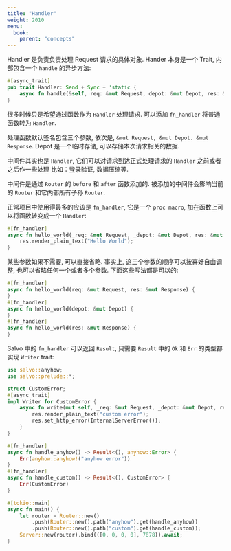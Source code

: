 ```yaml
---
title: "Handler"
weight: 2010
menu:
  book:
    parent: "concepts"
---
```


Handler 是负责负责处理 Request 请求的具体对象.  Hander 本身是一个 Trait, 内部包含一个 ```handle``` 的异步方法:

```rust
#[async_trait]
pub trait Handler: Send + Sync + 'static {
    async fn handle(&self, req: &mut Request, depot: &mut Depot, res: &mut Response);
}
```

很多时候只是希望通过函数作为 ```Handler``` 处理请求. 可以添加 ```fn_handler``` 将普通函数转为 ```Handler```.

处理函数默认签名包含三个参数, 依次是, ```&mut Request, &mut Depot. &mut Response```. Depot 是一个临时存储, 可以存储本次请求相关的数据. 

中间件其实也是 ```Handler```, 它们可以对请求到达正式处理请求的 ```Handler``` 之前或者之后作一些处理 比如：登录验证, 数据压缩等.

中间件是通过 ```Router``` 的 ```before``` 和 ```after``` 函数添加的. 被添加的中间件会影响当前的 ```Router``` 和它内部所有子孙 ```Router```.

正常项目中使用得最多的应该是 ```fn_handler```, 它是一个 ```proc macro```, 加在函数上可以将函数转变成一个 ```Handler```:

```rust
#[fn_handler]
async fn hello_world(_req: &mut Request, _depot: &mut Depot, res: &mut Response) {
    res.render_plain_text("Hello World");
}
```

某些参数如果不需要, 可以直接省略. 事实上, 这三个参数的顺序可以按喜好自由调整, 也可以省略任何一个或者多个参数. 下面这些写法都是可以的:

```rust
#[fn_handler]
async fn hello_world(req: &mut Request, res: &mut Response) {
}
#[fn_handler]
async fn hello_world(depot: &mut Depot) {
}
#[fn_handler]
async fn hello_world(res: &mut Response) {
}
```

Salvo 中的 ```fn_handler``` 可以返回 ```Result```, 只需要 ```Result``` 中的 ```Ok``` 和 ```Err``` 的类型都实现 ```Writer``` trait:

```rust
use salvo::anyhow;
use salvo::prelude::*;

struct CustomError;
#[async_trait]
impl Writer for CustomError {
    async fn write(mut self, _req: &mut Request, _depot: &mut Depot, res: &mut Response) {
        res.render_plain_text("custom error");
        res.set_http_error(InternalServerError());
    }
}

#[fn_handler]
async fn handle_anyhow() -> Result<(), anyhow::Error> {
    Err(anyhow::anyhow!("anyhow error"))
}
#[fn_handler]
async fn handle_custom() -> Result<(), CustomError> {
    Err(CustomError)
}

#[tokio::main]
async fn main() {
    let router = Router::new()
        .push(Router::new().path("anyhow").get(handle_anyhow))
        .push(Router::new().path("custom").get(handle_custom));
    Server::new(router).bind(([0, 0, 0, 0], 7878)).await;
}
```